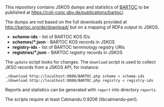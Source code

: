 This repository contains JSKOS dumps and statistics of
[BARTOC](http://bartoc.org/) to be published at
<https://coli-conc.gbv.de/publications/bartoc/>.

The dumps are *not* based on the full downloads provided at
<http://bartoc.org/de/download/> but on a mapping of RDFa output to JSKOS.

* **scheme-ids** - list of BARTOC KOS IDs
* **schemes/\*.json** - BARTOC KOS records in JSKOS
* **registry-ids** - list of BARTOC terminology registry URIs
* **registries/\*.json** - BARTOC registry records in JSKOS

The `update` script looks for changes. The `download` script is used to collect
JKSO records from a JSKOS API, for instance:

    ./download http://localhost:8080/BARTOC.php scheme < scheme-ids
    ./download http://localhost:8080/BARTOC.php registry < registry-ids

Reports and statistics can be generated with `report` into directory `reports`.

The scripts require at least Catmandu 0.9206 (libcatmandu-perl).
